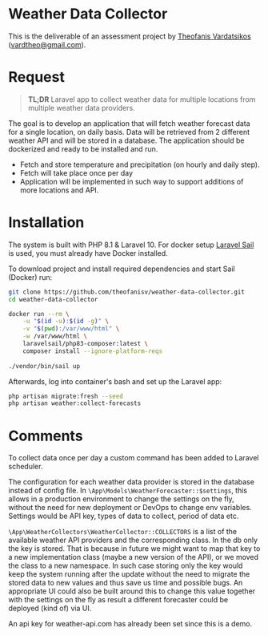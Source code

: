 Weather Data Collector
======================

This is the deliverable of an assessment project by [Theofanis Vardatsikos](https://www.linkedin.com/in/theofanis-vardatsikos/) ([vardtheo@gmail.com](mailto:vardtheo@gmail.com)). 

# Request 

> **TL;DR** Laravel app to collect weather data for multiple locations from multiple weather data providers.

The goal is to develop an application that will fetch weather forecast data for a single location, on daily basis. 
Data will be retrieved from 2 different weather API and will be stored in a database.
The application should be dockerized and ready to be installed and run.

- Fetch and store temperature and precipitation (on hourly and daily step).
- Fetch will take place once per day
- Application will be implemented in such way to support additions of more locations and API.

# Installation

The system is built with PHP 8.1 & Laravel 10.
For docker setup [Laravel Sail](https://laravel.com/docs/10.x/sail) is used, you must already have Docker installed.

To download project and install required dependencies and start Sail (Docker) run: 

```bash
git clone https://github.com/theofanisv/weather-data-collector.git
cd weather-data-collector

docker run --rm \
    -u "$(id -u):$(id -g)" \
    -v "$(pwd):/var/www/html" \
    -w /var/www/html \
    laravelsail/php83-composer:latest \
    composer install --ignore-platform-reqs
    
./vendor/bin/sail up
```

Afterwards, log into container's bash and set up the Laravel app:

```bash
php artisan migrate:fresh --seed
php artisan weather:collect-forecasts
```

# Comments

To collect data once per day a custom command has been added to Laravel scheduler.

The configuration for each weather data provider is stored in the database instead of config file. 
In `\App\Models\WeatherForecaster::$settings`, this allows in a production environment to change the settings on the fly,
without the need for new deployment or DevOps to change env variables.
Settings would be API key, types of data to collect, period of data etc.

`\App\WeatherCollectors\WeatherCollector::COLLECTORS` is a list of the available weather API providers and the corresponding class.
In the db only the key is stored. That is because in future we might want to map that key to a new implementation class
(maybe a new version of the API), or we moved the class to a new namespace. In such case storing only the key would keep the system
running after the update without the need to migrate the stored data to new values and thus save us time and possible bugs.
An appropriate UI could also be built around this to change this value together with the settings on the fly as result 
a different forecaster could be deployed (kind of) via UI.

An api key for weather-api.com has already been set since this is a demo.
